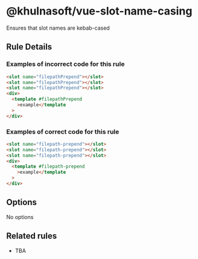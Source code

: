 # @khulnasoft/vue-slot-name-casing

Ensures that slot names are kebab-cased

## Rule Details

### Examples of **incorrect** code for this rule

```html
<slot name="filepathPrepend"></slot>
<slot name="filepathPrepend"></slot>
<slot name="filepathPrepend"></slot>
<div>
  <template #filepathPrepend
    >example</template
  >
</div>
```

### Examples of **correct** code for this rule

```html
<slot name="filepath-prepend"></slot>
<slot name="filepath-prepend"></slot>
<slot name="filepath-prepend"></slot>
<div>
  <template #filepath-prepend
    >example</template
  >
</div>
```

## Options

No options

## Related rules

- TBA
